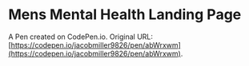 # Mens Mental Health Landing Page

A Pen created on CodePen.io. Original URL: [https://codepen.io/jacobmiller9826/pen/abWrxwm](https://codepen.io/jacobmiller9826/pen/abWrxwm).


